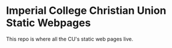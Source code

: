 # Imperial College Christian Union Static Webpages
This repo is where all the CU's static web pages live.
